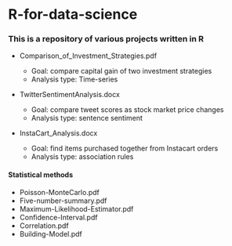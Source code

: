 # R-for-data-science

### This is a repository of various projects written in R

- Comparison_of_Investment_Strategies.pdf
  - Goal: compare capital gain of two investment strategies
  - Analysis type: Time-series
  
- TwitterSentimentAnalysis.docx
  - Goal: compare tweet scores as stock market price changes
  - Analysis type: sentence sentiment
  
 - InstaCart_Analysis.docx
   - Goal: find items purchased together from Instacart orders
   - Analysis type: association rules
  
#### Statistical methods
- Poisson-MonteCarlo.pdf
- Five-number-summary.pdf
- Maximum-Likelihood-Estimator.pdf
- Confidence-Interval.pdf
- Correlation.pdf
- Building-Model.pdf
